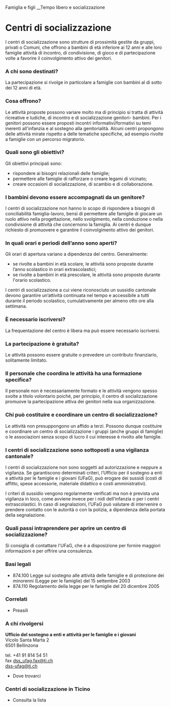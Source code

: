 Famiglia e figli __Tempo libero e socializzazione  

#  Centri di socializzazione

I centri di socializzazione sono strutture di prossimità gestite da gruppi,
privati o Comuni, che offrono a bambini di età inferiore ai 12 anni e alle
loro famiglie attività di incontro, di condivisione, di gioco e di
partecipazione volte a favorire il coinvolgimento attivo dei genitori.

### A chi sono destinati?

La partecipazione si rivolge in particolare a famiglie con bambini al di sotto
dei 12 anni di età.

### Cosa offrono?

Le attività proposte possono variare molto ma di principio si tratta di
attività ricreative e ludiche, di incontro e di socializzazione genitori-
bambini. Per i genitori possono essere proposti incontri informativi/formativi
su temi inerenti all'infanzia e al sostegno alla genitorialità. Alcuni centri
propongono delle attività mirate rispetto a delle tematiche specifiche, ad
esempio rivolte a famiglie con un percorso migratorio.

### Quali sono gli obiettivi?

Gli obiettivi principali sono:

  * rispondere ai bisogni relazionali delle famiglie;
  * permettere alle famiglie di rafforzare o creare legami di vicinato;
  * creare occasioni di socializzazione, di scambio e di collaborazione.

### I bambini devono essere accompagnati da un genitore?

I centri di socializzazione non hanno lo scopo di rispondere a bisogni di
conciliabilità famiglia-lavoro, bensì di permettere alle famiglie di giocare
un ruolo attivo nella progettazione, nello svolgimento, nella conduzione o
nella condivisione di attività che concernono la famiglia. Ai centri è dunque
richiesto di promuovere e garantire il coinvolgimento attivo dei genitori.

### In quali orari e periodi dell’anno sono aperti?

Gli orari di apertura variano a dipendenza del centro. Generalmente:

  * se rivolte a bambini in età scolare, le attività sono proposte durante l’anno scolastico in orari extrascolastici;
  * se rivolte a bambini in età prescolare, le attività sono proposte durante l'orario scolastico.

I centri di socializzazione a cui viene riconosciuto un sussidio cantonale
devono garantire un’attività continuata nel tempo e accessibile a tutti
durante il periodo scolastico, cumulativamente per almeno otto ore alla
settimana.

### È necessario iscriversi?

La frequentazione del centro è libera ma può essere necessario iscriversi.

### La partecipazione è gratuita?

Le attività possono essere gratuite o prevedere un contributo finanziario,
solitamente limitato.

### Il personale che coordina le attività ha una formazione specifica?

Il personale non è necessariamente formato e le attività vengono spesso svolte
a titolo volontario poiché, per principio, il centro di socializzazione
promuove la partecipazione attiva dei genitori nella sua organizzazione.

### Chi può costituire e coordinare un centro di socializzazione?

Le attività non presuppongono un affido a terzi. Possono dunque costituire e
coordinare un centro di socializzazione i gruppi (anche gruppi di famiglie) o
le associazioni senza scopo di lucro il cui interesse è rivolto alle famiglie.

### I centri di socializzazione sono sottoposti a una vigilanza cantonale?

I centri di socializzazione non sono soggetti ad autorizzazione e neppure a
vigilanza. Se garantiscono determinati criteri, l’Ufficio per il sostegno a
enti e attività per le famiglie e i giovani (UFaG), può erogare dei sussidi
(costi di affitto, spese accessorie, materiale didattico e costi
amministrativi).

I criteri di sussidio vengono regolarmente verificati ma non è prevista una
vigilanza in loco, come avviene invece per i nidi dell’infanzia o per i centri
extrascolastici. In caso di segnalazioni, l’UFaG può valutare di intervenire o
prendere contatto con le autorità o con la polizia, a dipendenza della portata
della segnalazione.

### Quali passi intraprendere per aprire un centro di socializzazione?

Si consiglia di contattare l'UFaG, che è a disposizione per fornire maggiori
informazioni e per offrire una consulenza.

### Basi legali

  * 874.100 Legge sul sostegno alle attività delle famiglie e di protezione dei minorenni (Legge per le famiglie) del 15 settembre 2003
  * 874.110 Regolamento della legge per le famiglie del 20 dicembre 2005

### Correlati

  * Preasili

### A chi rivolgersi

**Ufficio del sostegno a enti e attività per le famiglie e i giovani**  
Vicolo Santa Marta 2  
6501 Bellinzona

tel. +41 91 814 54 51  
fax dss_ufag.fax@ti.ch  
dss-ufag@ti.ch

  * Dove trovarci

### Centri di socializzazione in Ticino

  * Consulta la lista

